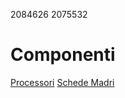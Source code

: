 2084626
2075532
# Componenti
[Processori](componenti/processori.md)
[Schede Madri](componenti/schede_madri.md)
